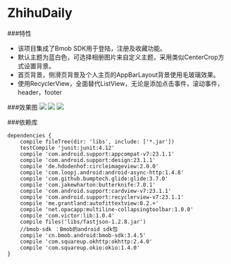 # ZhihuDaily
###特性
* 该项目集成了Bmob SDK用于登陆，注册及收藏功能。
* 默认主题为蓝白色，可选择相册图片来自定义主题，采用类似CenterCrop方式设置背景。
* 首页背景，侧滑页背景及个人主页的AppBarLayout背景使用毛玻璃效果。
* 使用RecyclerView，全面替代ListView，无论是添加点击事件，滚动事件，header，footer

###效果图
![](http://ww4.sinaimg.cn/mw690/b5405c76gw1f2gd9u7wv5j21kw0rndqi.jpg)
![](http://ww3.sinaimg.cn/mw690/b5405c76gw1f2gdaaw0sqj21kw0rkqgv.jpg)
![](http://ww1.sinaimg.cn/mw690/b5405c76gw1f2gdaquw36j21kw0rt4bq.jpg)

###依赖库
```
dependencies {
    compile fileTree(dir: 'libs', include: ['*.jar'])
    testCompile 'junit:junit:4.12'
    compile 'com.android.support:appcompat-v7:23.1.1'
    compile 'com.android.support:design:23.1.1'
    compile 'de.hdodenhof:circleimageview:2.0.0'
    compile 'com.loopj.android:android-async-http:1.4.8'
    compile 'com.github.bumptech.glide:glide:3.7.0'
    compile 'com.jakewharton:butterknife:7.0.1'
    compile 'com.android.support:cardview-v7:23.1.1'
    compile 'com.android.support:recyclerview-v7:23.1.1'
    compile 'me.grantland:autofittextview:0.2.+'
    compile 'net.opacapp:multiline-collapsingtoolbar:1.0.0'
    compile 'com.victor:lib:1.0.4'
    compile files('libs/fastjson-1.2.8.jar')
    //bmob-sdk ：Bmob的android sdk包
    compile 'cn.bmob.android:bmob-sdk:3.4.5'
    compile 'com.squareup.okhttp:okhttp:2.4.0'
    compile 'com.squareup.okio:okio:1.4.0'
}
```
